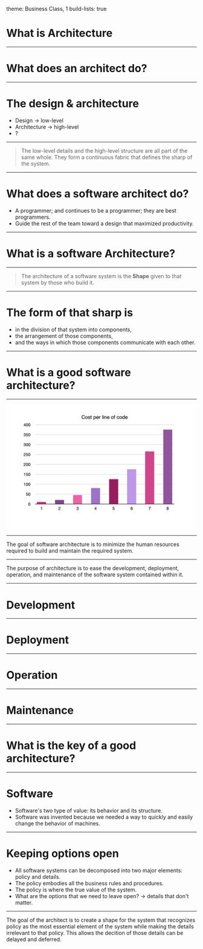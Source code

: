 theme: Business Class, 1
build-lists: true

# What is Architecture

---

# What does an architect do?

---

# The design & architecture

* Design -> low-level
* Architecture -> high-level
* ?

---

> The low-level details and the high-level structure are all part of the same whole. They form a continuous fabric that defines the sharp of the system.

---

# What does a software architect do?

* A programmer; and continues to be a programmer; they are best programmers.
* Guide the rest of the team toward a design that maximized productivity.

---

# What is a software Architecture?

---

> The architecture of a software system is the __Shape__ given to that system by those who build it.

---

# The form of that sharp is 

* in the division of that system into components, 
* the arrangement of those components, 
* and the ways in which those components communicate with each other.

---

# What is a good software architecture?

---

![100%](./cost-per-line.png)

---

The goal of software architecture is to minimize the human resources required to build and maintain the required system.

---

The purpose of architecture is to ease the development, deployment, operation, and maintenance of the software system contained within it.

---

# Development

---

# Deployment

---

# Operation

---

# Maintenance

---

# What is the key of a good architecture?

---

# Software

* Software's two type of value: its behavior and its structure.
* Software was invented because we needed a way to quickly and easily change the behavior of machines.

---

# Keeping options open

* All software systems can be decomposed into two major elements: policy and details.
* The policy embodies all the business rules and procedures.
* The policy is where the true value of the system.
* What are the options that we need to leave open? -> details that don't matter.

---

The goal of the architect is to create a shape for the system that recognizes policy as the most essential element of the system while making the details irrelevant to that policy. This allows the decition of those details can be delayed and deferred.
